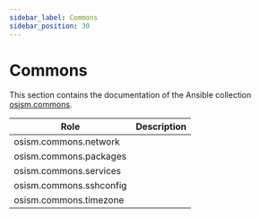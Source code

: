 ```yaml
---
sidebar_label: Commons
sidebar_position: 30
---
```


# Commons

This section contains the documentation of the Ansible collection [osism.commons](https://github.com/osism/ansible-collection-commons).

**Role**                       | **Description**
-------------------------------|----------------------------
osism.commons.network          |
osism.commons.packages         |
osism.commons.services         |
osism.commons.sshconfig        |
osism.commons.timezone         |
